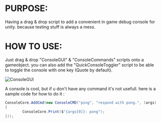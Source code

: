 # PURPOSE:
Having a drag & drop script to add a convenient in game debug console for unity. because testing stuff is always a mess.
# HOW TO USE:
Just drag & drop "ConsoleGUI" & "ConsoleCommands" scripts onto a gameobject. you can also add the "QuickConsoleToggler" script to be able to toggle the console with one key (Quote by default).

![ConsoleGUI](https://imgur.com/a/ikjLiOV)

A console is cool, but if u don't have any command it's not usefull. here is a sample code for how to do it :
```csharp
ConsoleCore.AddCmd(new ConsoleCMD("ping", "respond with pong.", (args) =>
{
        ConsoleCore.Print($"{args[0]}: pong");
}));
```
